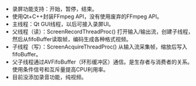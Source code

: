 * 录屏功能支持：开始，暂停，结束。
* 使用Qt+C++封装FFmpeg API，没有使用废弃的FFmpeg API。
* 主线程：Qt GUI线程，以后可接入录屏UI。
* 父线程（读）：ScreenRecordThreadProc() 打开输入/输出流，创建子线程，然后从fifoBuffer读取帧，编码生成各种格式视频。
* 子线程（写）：ScreenAcquireThreadProc() 从输入流采集帧，缩放后写入fifoBuffer。
* 父子线程通过AVFifoBuffer（环形缓冲区）通信。是生存者与消费者的关系。使用条件信号和互斥量提高CPU利用率。
* 目前没添加录音功能，纯视频。
